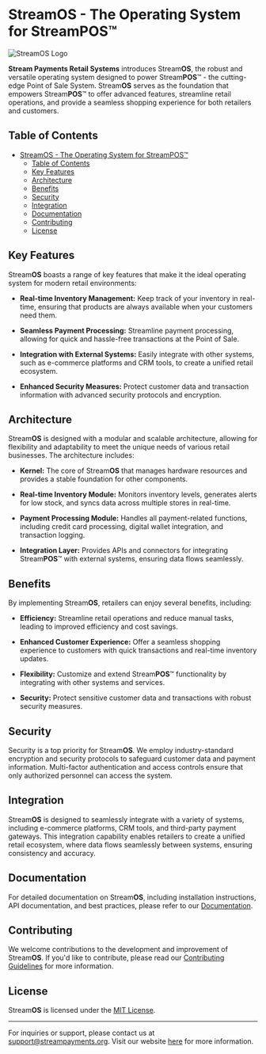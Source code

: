 # StreamOS - The Operating System for StreamPOS™

![StreamOS Logo](streamos_logo.png)

**Stream Payments Retail Systems** introduces Stream**OS**, the robust and versatile operating system designed to power Stream**POS**™ - the cutting-edge Point of Sale System. Stream**OS** serves as the foundation that empowers Stream**POS**™ to offer advanced features, streamline retail operations, and provide a seamless shopping experience for both retailers and customers.

## Table of Contents

- [StreamOS - The Operating System for StreamPOS™](#streamos---the-operating-system-for-streampos)
  - [Table of Contents](#table-of-contents)
  - [Key Features <a name="key-features"></a>](#key-features-)
  - [Architecture <a name="architecture"></a>](#architecture-)
  - [Benefits <a name="benefits"></a>](#benefits-)
  - [Security <a name="security"></a>](#security-)
  - [Integration <a name="integration"></a>](#integration-)
  - [Documentation <a name="documentation"></a>](#documentation-)
  - [Contributing <a name="contributing"></a>](#contributing-)
  - [License <a name="license"></a>](#license-)

## Key Features <a name="key-features"></a>

Stream**OS** boasts a range of key features that make it the ideal operating system for modern retail environments:

- **Real-time Inventory Management:** Keep track of your inventory in real-time, ensuring that products are always available when your customers need them.

- **Seamless Payment Processing:** Streamline payment processing, allowing for quick and hassle-free transactions at the Point of Sale.

- **Integration with External Systems:** Easily integrate with other systems, such as e-commerce platforms and CRM tools, to create a unified retail ecosystem.

- **Enhanced Security Measures:** Protect customer data and transaction information with advanced security protocols and encryption.

## Architecture <a name="architecture"></a>

Stream**OS** is designed with a modular and scalable architecture, allowing for flexibility and adaptability to meet the unique needs of various retail businesses. The architecture includes:

- **Kernel:** The core of Stream**OS** that manages hardware resources and provides a stable foundation for other components.

- **Real-time Inventory Module:** Monitors inventory levels, generates alerts for low stock, and syncs data across multiple stores in real-time.

- **Payment Processing Module:** Handles all payment-related functions, including credit card processing, digital wallet integration, and transaction logging.

- **Integration Layer:** Provides APIs and connectors for integrating Stream**POS**™ with external systems, ensuring data flows seamlessly.

## Benefits <a name="benefits"></a>

By implementing Stream**OS**, retailers can enjoy several benefits, including:

- **Efficiency:** Streamline retail operations and reduce manual tasks, leading to improved efficiency and cost savings.

- **Enhanced Customer Experience:** Offer a seamless shopping experience to customers with quick transactions and real-time inventory updates.

- **Flexibility:** Customize and extend Stream**POS**™ functionality by integrating with other systems and services.

- **Security:** Protect sensitive customer data and transactions with robust security measures.

## Security <a name="security"></a>

Security is a top priority for Stream**OS**. We employ industry-standard encryption and security protocols to safeguard customer data and payment information. Multi-factor authentication and access controls ensure that only authorized personnel can access the system.

## Integration <a name="integration"></a>

Stream**OS** is designed to seamlessly integrate with a variety of systems, including e-commerce platforms, CRM tools, and third-party payment gateways. This integration capability enables retailers to create a unified retail ecosystem, where data flows seamlessly between systems, ensuring consistency and accuracy.

## Documentation <a name="documentation"></a>

For detailed documentation on Stream**OS**, including installation instructions, API documentation, and best practices, please refer to our [Documentation](documentation.md).

## Contributing <a name="contributing"></a>

We welcome contributions to the development and improvement of Stream**OS**. If you'd like to contribute, please read our [Contributing Guidelines](CONTRIBUTING.md) for more information.

## License <a name="license"></a>

Stream**OS** is licensed under the [MIT License](LICENSE.md).

---

For inquiries or support, please contact us at support@streampayments.org. Visit our website [here](https://www.streampayments.org) for more information.